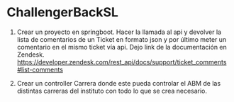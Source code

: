 # ChallengerBackSL

1.	Crear un proyecto en springboot. Hacer la llamada al api y devolver la lista de comentarios de un Ticket en formato json y por último meter un comentario en el mismo ticket vía api.
Dejo link de la documentación en Zendesk.
https://developer.zendesk.com/rest_api/docs/support/ticket_comments#list-comments

2.	Crear un controller Carrera donde este pueda controlar el ABM de las distintas carreras del instituto con todo lo que se crea necesario.
